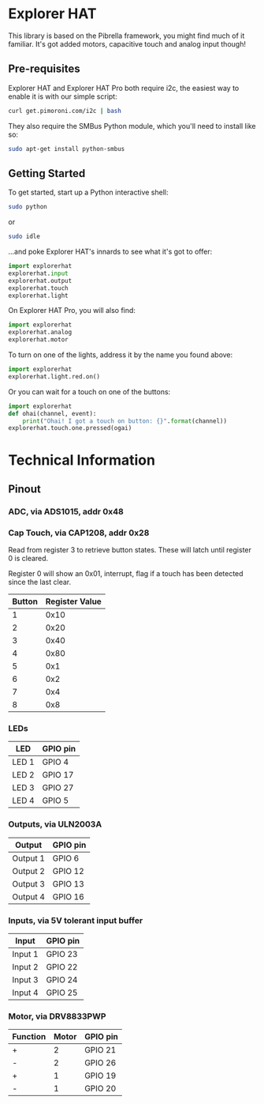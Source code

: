 # Explorer HAT

This library is based on the Pibrella framework, you might find much of it familiar. It's got added motors, capacitive touch and analog input though!

## Pre-requisites

Explorer HAT and Explorer HAT Pro both require i2c, the easiest way to enable it is with our simple script:

```bash
curl get.pimoroni.com/i2c | bash
```

They also require the SMBus Python module, which you'll need to install like so:

```bash
sudo apt-get install python-smbus
```

## Getting Started

To get started, start up a Python interactive shell:

```bash
sudo python
```

or

```bash
sudo idle
```

...and poke Explorer HAT's innards to see what it's got to offer:

```python
import explorerhat
explorerhat.input
explorerhat.output
explorerhat.touch
explorerhat.light
```

On Explorer HAT Pro, you will also find:

```python
import explorerhat
explorerhat.analog
explorerhat.motor
```

To turn on one of the lights, address it by the name you found above:

```python
import explorerhat
explorerhat.light.red.on()
```

Or you can wait for a touch on one of the buttons:

```python
import explorerhat
def ohai(channel, event):
    print("Ohai! I got a touch on button: {}".format(channel))
explorerhat.touch.one.pressed(ogai)
```


# Technical Information

## Pinout

### ADC, via ADS1015, addr 0x48

### Cap Touch, via CAP1208, addr 0x28

Read from register 3 to retrieve button states. These will latch until register 0 is cleared.

Register 0 will show an 0x01, interrupt, flag if a touch has been detected since the last clear.

Button | Register Value
-------|-----------------
1      | 0x10
2      | 0x20
3      | 0x40
4      | 0x80
5      | 0x1
6      | 0x2
7      | 0x4
8      | 0x8

### LEDs

LED   | GPIO pin
------|--------
LED 1 | GPIO 4
LED 2 | GPIO 17
LED 3 | GPIO 27
LED 4 | GPIO 5

### Outputs, via ULN2003A

Output   | GPIO pin
---------|----------
Output 1 | GPIO 6
Output 2 | GPIO 12
Output 3 | GPIO 13
Output 4 | GPIO 16

### Inputs, via 5V tolerant input buffer

Input    | GPIO pin
---------|-----------
Input 1  | GPIO 23
Input 2  | GPIO 22
Input 3  | GPIO 24
Input 4  | GPIO 25

### Motor, via DRV8833PWP

Function | Motor | GPIO pin
---------|-------|-----------
    +    |   2   | GPIO 21
    -    |   2   | GPIO 26
    +    |   1   | GPIO 19
    -    |   1   | GPIO 20

